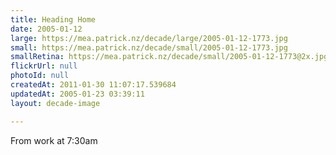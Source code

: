 ```yaml
---
title: Heading Home
date: 2005-01-12
large: https://mea.patrick.nz/decade/large/2005-01-12-1773.jpg
small: https://mea.patrick.nz/decade/small/2005-01-12-1773.jpg
smallRetina: https://mea.patrick.nz/decade/small/2005-01-12-1773@2x.jpg
flickrUrl: null
photoId: null
createdAt: 2011-01-30 11:07:17.539684
updatedAt: 2005-01-23 03:39:11
layout: decade-image

---
```

From work at 7:30am
